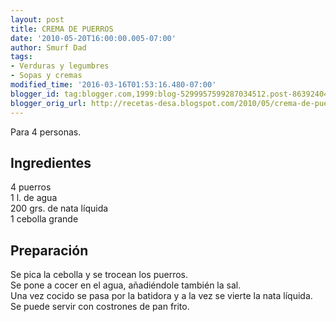```yaml
---
layout: post
title: CREMA DE PUERROS
date: '2010-05-20T16:00:00.005-07:00'
author: Smurf Dad
tags:
- Verduras y legumbres
- Sopas y cremas
modified_time: '2016-03-16T01:53:16.480-07:00'
blogger_id: tag:blogger.com,1999:blog-5299957599287034512.post-8639240466402019652
blogger_orig_url: http://recetas-desa.blogspot.com/2010/05/crema-de-puerros.html
---
```


Para 4 personas.<br><h2>Ingredientes</h2><p>4 puerros<br/>1 l. de agua<br/>200 grs. de nata l&iacute;quida<br/>1 cebolla grande</p><h2>Preparaci&oacute;n</h2><p>Se pica la cebolla y se trocean los puerros.<br/>Se pone a cocer en el agua, a&ntilde;adi&eacute;ndole tambi&eacute;n la sal.<br/>Una vez cocido se pasa por la batidora y a la vez se vierte la nata l&iacute;quida.<br/>Se puede servir con costrones de pan frito.</p>